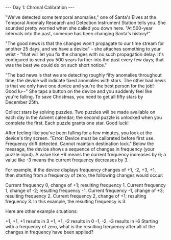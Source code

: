 --- Day 1: Chronal Calibration ---

"We've detected some temporal anomalies," one of Santa's Elves at the 
Temporal Anomaly Research and Detection Instrument Station tells you. 
She sounded pretty worried when she called you down here. "At 500-year 
intervals into the past, someone has been changing Santa's history!"

"The good news is that the changes won't propagate to our time stream for 
another 25 days, and we have a device" - she attaches something to your 
wrist - "that will let you fix the changes with no such propagation delay. 
It's configured to send you 500 years further into the past every few days; 
that was the best we could do on such short notice."

"The bad news is that we are detecting roughly fifty anomalies throughout 
time; the device will indicate fixed anomalies with stars. The other bad 
news is that we only have one device and you're the best person for the 
job! Good lu--" She taps a button on the device and you suddenly feel like 
you're falling. To save Christmas, you need to get all fifty stars by 
December 25th.

Collect stars by solving puzzles. Two puzzles will be made available on 
each day in the Advent calendar; the second puzzle is unlocked when you 
complete the first. Each puzzle grants one star. Good luck!

After feeling like you've been falling for a few minutes, you look at the 
device's tiny screen. "Error: Device must be calibrated before first use. 
Frequency drift detected. Cannot maintain destination lock." Below the 
message, the device shows a sequence of changes in frequency (your puzzle 
input). A value like +6 means the current frequency increases by 6; a value 
like -3 means the current frequency decreases by 3.

For example, if the device displays frequency changes of +1, -2, +3, +1, 
then starting from a frequency of zero, the following changes would occur:

Current frequency  0, change of +1; resulting frequency  1.
Current frequency  1, change of -2; resulting frequency -1.
Current frequency -1, change of +3; resulting frequency  2.
Current frequency  2, change of +1; resulting frequency  3.
In this example, the resulting frequency is 3.

Here are other example situations:

+1, +1, +1 results in  3
+1, +1, -2 results in  0
-1, -2, -3 results in -6
Starting with a frequency of zero, what is the resulting frequency after 
all of the changes in frequency have been applied?
